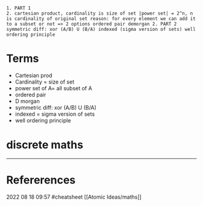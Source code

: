 ```
1. PART 1 
2. cartesian product, cardinality is size of set |power set| = 2^n, n is cardinality of original set reason: for every element we can add it to a subset or not => 2 options ordered pair demorgan 2. PART 2 symmetric diff: xor (A/B) U (B/A) indexed (sigma version of sets) well ordering principle
```
# Terms 
- Cartesian prod 
- Cardinality = size of set 
- power set of A= all subset of A
- ordered pair
- D morgan
- symmetric diff: xor (A/B) U (B/A)
- indexed = sigma version of sets
- well ordering principle








# discrete maths
--- 
# Refererences 



2022 08 18 09:57
#cheatsheet [[Atomic Ideas/maths]]